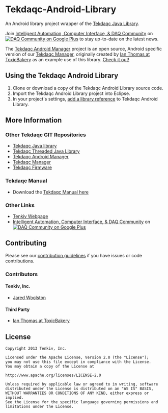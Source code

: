 Tekdaqc-Android-Library
=======================

An Android library project wrapper of the [Tekdaqc Java Library](https://github.com/Tenkiv/Tekdaqc-Java-Library).

Join [Intelligent Automation, Computer Interface, & DAQ Community](https://plus.google.com/u/0/communities/109351353187504550254) on [![DAQ Community on Google Plus](https://ssl.gstatic.com/images/icons/gplus-16.png)](https://plus.google.com/u/0/communities/109351353187504550254) to stay up-to-date on the latest news.

The [Tekdaqc Android Manager](https://github.com/Tenkiv/Tekdaqc-Android-Manager) project is an open source, Android specific version of our [Tekdaqc Manager](https://github.com/Tenkiv/Tekdaqc-Manager), originally created by [Ian Thomas at ToxicBakery](https://github.com/ToxicBakery) as an example use of this library. [Check it out!](https://github.com/Tenkiv/Tekdaqc-Android-Manager)

## Using the Tekdaqc Android Library

1. Clone or download a copy of the Tekdaqc Android Library source code.
2. Import the Tekdaqc Android Library project into Eclipse.
3. In your project's settings, [add a library reference](https://developer.android.com/tools/projects/projects-eclipse.html#ReferencingLibraryProject) to Tekdaqc Android Library.

## More Information

### Other Tekdaqc GIT Repositories
* [Tekdaqc Java library](https://github.com/Tenkiv/Tekdaqc-Java-Library)
* [Tekdaqc Threaded Java Library]()
* [Tekdaqc Android Manager](https://github.com/Tenkiv/Tekdaqc-Android-Manager)
* [Tekdaqc Manager](https://github.com/Tenkiv/Tekdaqc-Manager)
* [Tekdaqc Firmware](https://github.com/Tenkiv/Tekdaqc-Firmware)

### Tekdaqc Manual
* Download the [Tekdaqc Manual here](http://www.tenkiv.com/tekdaqc_manual_pdf_v3.pdf)

### Other Links
* [Tenkiv Webpage](http://www.tenkiv.com/)
* [Intelligent Automation, Computer Interface, & DAQ Community](https://plus.google.com/u/0/communities/109351353187504550254) on [![DAQ Community on Google Plus](https://ssl.gstatic.com/images/icons/gplus-16.png)](https://plus.google.com/u/0/communities/109351353187504550254)

## Contributing

Please see our [contribution guidelines](https://github.com/Tenkiv/Tekdaqc-Android-Library/blob/master/CONTRIBUTING.md) if you have issues or code contributions.

### Contributors
#### Tenkiv, Inc.
* [Jared Woolston](https://github.com/jwoolston)

#### Third Party
* [Ian Thomas at ToxicBakery](https://github.com/ToxicBakery)

## License

    Copyright 2013 Tenkiv, Inc.
    
    Licensed under the Apache License, Version 2.0 (the "License");
    you may not use this file except in compliance with the License.
    You may obtain a copy of the License at
    
    http://www.apache.org/licenses/LICENSE-2.0
    
    Unless required by applicable law or agreed to in writing, software
    distributed under the License is distributed on an "AS IS" BASIS,
    WITHOUT WARRANTIES OR CONDITIONS OF ANY KIND, either express or implied.
    See the License for the specific language governing permissions and
    limitations under the License.
